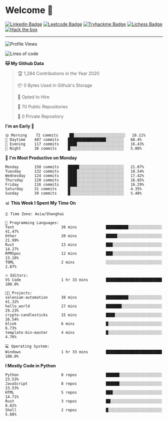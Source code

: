 # Welcome 👋

[![Linkedin Badge](https://img.shields.io/badge/-PedroTorres-blue?style=flat-square&logo=Linkedin&logoColor=white&link=https://www.linkedin.com/in/PedroTorres/)](https://www.linkedin.com/in/pedro-torres-cruz/)
[![Leetcode Badge](https://img.shields.io/badge/profile-leetcode-green)](https://leetcode.com/corfucinas/)
[![Tryhackme Badge](https://img.shields.io/badge/profile-tryhackme-blue)](https://tryhackme.com/p/Corfucinas/)
[![Lichess Badge](https://img.shields.io/badge/challenge_me-lichess-yellow)](https://lichess.org/@/Corfucinas)
[![Hack the box](https://img.shields.io/badge/hack_the_box-profile-red)](https://www.hackthebox.eu/profile/375826)

---

<!--START_SECTION:waka-->
![Profile Views](http://img.shields.io/badge/Profile%20Views-13-blue)

![Lines of code](https://img.shields.io/badge/From%20Hello%20World%20I%27ve%20Written-7.2%20million%20lines%20of%20code-blue)

**🐱 My Github Data** 

> 🏆 1,284 Contributions in the Year 2020
 > 
> 📦 0 Bytes Used in Github's Storage 
 > 
> 💼 Opted to Hire
 > 
> 📜 70 Public Repositories
 > 
> 🔑 0 Private Repository 
 > 
**I'm an Early 🐤** 

```text
🌞 Morning    72 commits     ██░░░░░░░░░░░░░░░░░░░░░░░   10.11% 
🌆 Daytime    487 commits    █████████████████░░░░░░░░   68.4% 
🌃 Evening    117 commits    ████░░░░░░░░░░░░░░░░░░░░░   16.43% 
🌙 Night      36 commits     █░░░░░░░░░░░░░░░░░░░░░░░░   5.06%

```
📅 **I'm Most Productive on Monday** 

```text
Monday       150 commits    █████░░░░░░░░░░░░░░░░░░░░   21.07% 
Tuesday      132 commits    ████░░░░░░░░░░░░░░░░░░░░░   18.54% 
Wednesday    124 commits    ████░░░░░░░░░░░░░░░░░░░░░   17.42% 
Thursday     120 commits    ████░░░░░░░░░░░░░░░░░░░░░   16.85% 
Friday       116 commits    ████░░░░░░░░░░░░░░░░░░░░░   16.29% 
Saturday     31 commits     █░░░░░░░░░░░░░░░░░░░░░░░░   4.35% 
Sunday       39 commits     █░░░░░░░░░░░░░░░░░░░░░░░░   5.48%

```


📊 **This Week I Spent My Time On** 

```text
⌚︎ Time Zone: Asia/Shanghai

💬 Programming Languages: 
Text                     38 mins             ██████████░░░░░░░░░░░░░░░   41.47% 
Other                    20 mins             █████░░░░░░░░░░░░░░░░░░░░   21.99% 
Rust                     13 mins             ███░░░░░░░░░░░░░░░░░░░░░░   14.27% 
RPMSpec                  12 mins             ███░░░░░░░░░░░░░░░░░░░░░░   13.16% 
TOML                     2 mins              ░░░░░░░░░░░░░░░░░░░░░░░░░   2.87%

🔥 Editors: 
VS Code                  1 hr 33 mins        █████████████████████████   100.0%

🐱‍💻 Projects: 
selenium-automation      38 mins             ██████████░░░░░░░░░░░░░░░   41.32% 
hello_world              27 mins             ███████░░░░░░░░░░░░░░░░░░   29.23% 
crypto-candlesticks      15 mins             ████░░░░░░░░░░░░░░░░░░░░░   16.54% 
blink                    6 mins              █░░░░░░░░░░░░░░░░░░░░░░░░   6.73% 
template-bin-master      4 mins              █░░░░░░░░░░░░░░░░░░░░░░░░   4.76%

💻 Operating System: 
Windows                  1 hr 33 mins        █████████████████████████   100.0%

```

**I Mostly Code in Python** 

```text
Python                   8 repos             ██████░░░░░░░░░░░░░░░░░░░   23.53% 
JavaScript               8 repos             ██████░░░░░░░░░░░░░░░░░░░   23.53% 
HTML                     5 repos             ███░░░░░░░░░░░░░░░░░░░░░░   14.71% 
Rust                     3 repos             ██░░░░░░░░░░░░░░░░░░░░░░░   8.82% 
Shell                    2 repos             █░░░░░░░░░░░░░░░░░░░░░░░░   5.88%

```



<!--END_SECTION:waka-->
